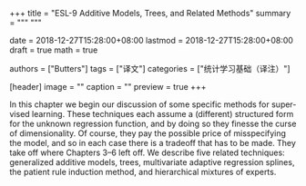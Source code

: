 +++
title = "ESL-9 Additive Models, Trees, and Related Methods"
summary = """
"""

date = 2018-12-27T15:28:00+08:00
lastmod = 2018-12-27T15:28:00+08:00
draft = true
math = true

authors = ["Butters"]
tags = ["译文"]
categories = ["统计学习基础（译注）"]

[header]
image = ""
caption = ""
preview = true
+++

In this chapter we begin our discussion of some specific methods for super-
vised learning. These techniques each assume a (different) structured form
for the unknown regression function, and by doing so they finesse the curse
of dimensionality. Of course, they pay the possible price of misspecifying
the model, and so in each case there is a tradeoff that has to be made. They
take off where Chapters 3–6 left off. We describe five related techniques:
generalized additive models, trees, multivariate adaptive regression splines,
the patient rule induction method, and hierarchical mixtures of experts.